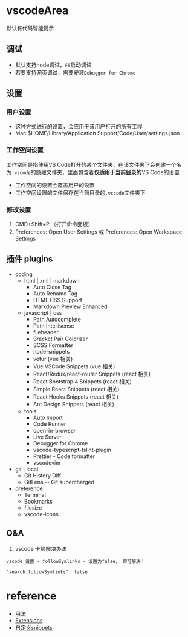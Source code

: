 # vscodeArea
默认有代码智能提示

## 调试
- 默认支持node调试，`F5`启动调试
- 若要支持网页调试，需要安装`Debugger for Chrome`

## 设置
### 用户设置
- 这种方式进行的设置，会应用于该用户打开的所有工程
- Mac $HOME/Library/Application Support/Code/User/settings.json
### 工作空间设置
工作空间是指使用VS Code打开的某个文件夹，在该文件夹下会创建一个名为`.vscode`的隐藏文件夹，里面包含着**仅适用于当前目录的**VS Code的设置
- 工作空间的设置会覆盖用户的设置
- 工作空间设置的文件保存在当前目录的`.vscode`文件夹下

### 修改设置
1. CMD+Shift+P （打开命令面板）
2. Preferences: Open User Settings 或 Preferences: Open Workspace Settings

## 插件 plugins
- coding
    - html | xml | markdown
        - Auto Close Tag
        - Auto Rename Tag
        - HTML CSS Support
        - Markdown Preview Enhanced
    - javascript | css
        - Path Autocomplete
        - Path Intellisense
        - fileheader
        - Bracket Pair Colorizer
        - SCSS Formatter
        - node-snippets
        - vetur (vue 相关)
        - Vue VSCode Snippets (vue 相关)
        - React/Redux/react-router Snippets (react 相关)
        - React Bootstrap 4 Snippets (react 相关)
        - Simple React Snippets (react 相关)
        - React Hooks Snippets (react 相关)
        - Ant Design Snippets (react 相关)
    - tools
        - Auto Import
        - Code Runner
        - open-in-browser
        - Live Server
        - Debugger for Chrome
        - vscode-typescript-tslint-plugin
        - Prettier - Code formatter
        - vscodevim
- git | local
    - Git History Diff
    - GitLens -- Git supercharged
- preference
    - Terminal
    - Bookmarks
    - filesize
    - vscode-icons

## Q&A
1. vscode 卡顿解决办法
```
vscode 设置 - followSymlinks - 设置为false， 即可解决！

"search.followSymlinks": false
```
# reference
- [用法](https://juejin.im/post/5b123ace6fb9a01e6f560a4b)
- [Extensions](https://marketplace.visualstudio.com/)
- [自定义snippets](https://github.com/bubucuo/ReactArticles/blob/master/react%E9%9C%80%E8%A6%81%E7%9A%84vscode%E6%8F%92%E4%BB%B6.md)
